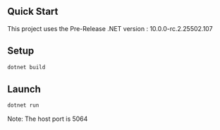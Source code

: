 ## Quick Start

This project uses the Pre-Release .NET version : 10.0.0-rc.2.25502.107 

## Setup 

```bash
dotnet build
```

## Launch 

```bash
dotnet run
```

Note: The host port is 5064

